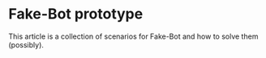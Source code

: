 Fake-Bot prototype
==================

This article is a collection of scenarios for Fake-Bot and how to solve them (possibly).